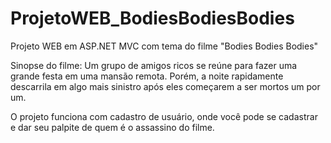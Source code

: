 # ProjetoWEB_BodiesBodiesBodies
 Projeto WEB em ASP.NET MVC com tema do filme "Bodies Bodies Bodies"
 
 Sinopse do filme: Um grupo de amigos ricos se reúne para fazer uma grande festa em uma mansão remota. Porém, a noite rapidamente descarrila em algo mais sinistro após eles começarem a ser mortos um por um.
 
 O projeto funciona com cadastro de usuário, onde você pode se cadastrar e dar seu palpite de quem é o assassino do filme.

